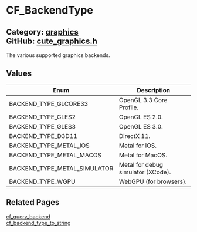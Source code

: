 # CF_BackendType

Category: [graphics](https://github.com/RandyGaul/cute_framework/blob/master/docs/api_reference?id=graphics)  
GitHub: [cute_graphics.h](https://github.com/RandyGaul/cute_framework/blob/master/include/cute_graphics.h)  
---

The various supported graphics backends.

## Values

Enum | Description
--- | ---
BACKEND_TYPE_GLCORE33 | OpenGL 3.3 Core Profile.
BACKEND_TYPE_GLES2 | OpenGL ES 2.0.
BACKEND_TYPE_GLES3 | OpenGL ES 3.0.
BACKEND_TYPE_D3D11 | DirectX 11.
BACKEND_TYPE_METAL_IOS | Metal for iOS.
BACKEND_TYPE_METAL_MACOS | Metal for MacOS.
BACKEND_TYPE_METAL_SIMULATOR | Metal for debug simulator (XCode).
BACKEND_TYPE_WGPU | WebGPU (for browsers).

## Related Pages

[cf_query_backend](https://github.com/RandyGaul/cute_framework/blob/master/docs/graphics/cf_query_backend.md)  
[cf_backend_type_to_string](https://github.com/RandyGaul/cute_framework/blob/master/docs/graphics/cf_backend_type_to_string.md)  
